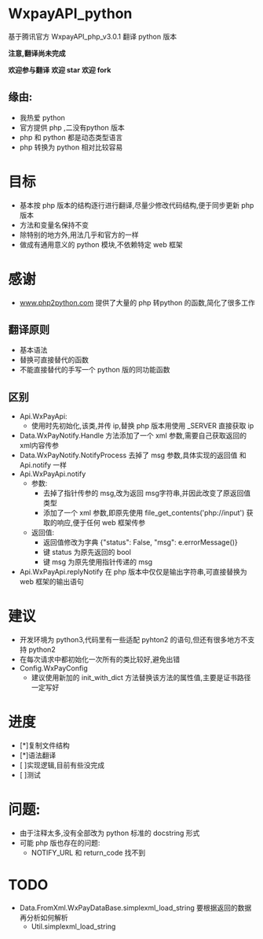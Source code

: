 # WxpayAPI_python
基于腾讯官方 WxpayAPI_php_v3.0.1 翻译 python 版本

**注意,翻译尚未完成** 

**欢迎参与翻译** **欢迎 star** **欢迎 fork**

## 缘由:
* 我热爱 python
* 官方提供 php ,二没有python 版本
* php 和 python 都是动态类型语言
* php 转换为 python 相对比较容易

# 目标
* 基本按 php 版本的结构逐行进行翻译,尽量少修改代码结构,便于同步更新 php 版本
* 方法和变量名保持不变
* 除特别的地方外,用法几乎和官方的一样
* 做成有通用意义的 python 模块,不依赖特定 web 框架

# 感谢
* www.php2python.com 提供了大量的 php 转python 的函数,简化了很多工作

## 翻译原则
* 基本语法
* 替换可直接替代的函数
* 不能直接替代的手写一个 python 版的同功能函数

## 区别
* Api.WxPayApi:
    * 使用时先初始化,该类,并传 ip,替换 php 版本用使用 _SERVER 直接获取 ip
* Data.WxPayNotify.Handle 方法添加了一个 xml 参数,需要自己获取返回的xml内容传参
* Data.WxPayNotify.NotifyProcess 去掉了 msg 参数,具体实现的返回值 和 Api.notify 一样
* Api.WxPayApi.notify 
    * 参数:
        * 去掉了指针传参的 msg,改为返回 msg字符串,并因此改变了原返回值类型
        * 添加了一个 xml 参数,即原先使用 file_get_contents('php://input') 获取的响应,便于任何 web 框架传参
    * 返回值:
        * 返回值修改为字典 {"status": False, "msg": e.errorMessage()}
        * 键 status 为原先返回的 bool
        * 键 msg 为原先使用指针传递的 msg
* Api.WxPayApi.replyNotify 在 php 版本中仅仅是输出字符串,可直接替换为 web 框架的输出语句    
    
# 建议
* 开发环境为 python3,代码里有一些适配 pyhton2 的语句,但还有很多地方不支持 python2    
* 在每次请求中都初始化一次所有的类比较好,避免出错
* Config.WxPayConfig
    * 建议使用新加的 init_with_dict 方法替换该方法的属性值,主要是证书路径一定写好        
    

# 进度
* [*]复制文件结构
* [*]语法翻译
* [ ]实现逻辑,目前有些没完成
* [ ]测试

# 问题:
* 由于注释太多,没有全部改为 python 标准的 docstring 形式
* 可能 php 版也存在的问题:
    * NOTIFY_URL 和 return_code 找不到

# TODO
* Data.FromXml.WxPayDataBase.simplexml_load_string 要根据返回的数据再分析如何解析
    * Util.simplexml_load_string
